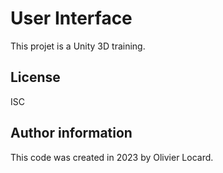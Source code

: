 # User Interface

This projet is a Unity 3D training.

## License

ISC

## Author information

This code was created in 2023 by Olivier Locard.

